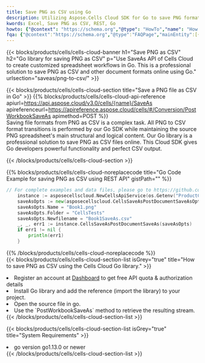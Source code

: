 ```yaml
---
title: Save PNG as CSV using Go 
description: Utilizing Aspose.Cells Cloud SDK for Go to save PNG format file as CSV format file. 
kwords: Excel, Save PNG as CSV, REST, Go
howto: {"@context": "https://schema.org","@type": "HowTo","name": "How to save PNG as CSV using the Cells Cloud Go library.","description": "How to save PNG as CSV using the Cells Cloud Go library.","image": {"@type": "ImageObject"},"url": "/go/saveas/png-to-csv/","step": [{ "@type": "HowToStep","name": "How to save PNG as CSV using the Cells Cloud Go library. step 1", "image": {"@type": "ImageObject",},"url": "/go/saveas/png-to-csv/","text": "Register an account at <a href='https://dashboard.aspose.cloud/'>Dashboard</a> to get free API quota & authorization details",},{ "@type": "HowToStep","name": "How to save PNG as CSV using the Cells Cloud Go library. step 1", "image": {"@type": "ImageObject",},"url": "/go/saveas/png-to-csv/","text": "Install Go library and add the reference (import the library) to your project.",},{ "@type": "HowToStep","name": "How to save PNG as CSV using the Cells Cloud Go library. step 1", "image": {"@type": "ImageObject",},"url": "/go/saveas/png-to-csv/","text": "Open the source file in go.",},{ "@type": "HowToStep","name": "How to save PNG as CSV using the Cells Cloud Go library. step 1", "image": {"@type": "ImageObject",},"url": "/go/saveas/png-to-csv/","text": "Use the `PostWorkbookSaveAs` method to retrieve the resulting stream.",}, ],"supply": {"@type": "HowToSupply","name": "document"},"tool": [{"@type": "HowToTool","name": "Goland, Visual Studio Code, Eclipse"},{"@type": "HowToTool","name": "Aspose Cells"}],"totalTime": "PT6M"}
fqa: {"@context":"https://schema.org","@type":"FAQPage","mainEntity":[{"@type":"Question","name":"Why save file as other formats file in C# using REST API?","acceptedAnswer":{"@type":"Answer","text":"Documents are encoded in many ways, and some files may be incompatible with the software you use. To open and read such files, just save them as appropriate file formats.<br/><ol><li>Install .NET SDK and add the reference (import the library) to your project.</li><li>Open the source file in C# using REST API.</li><li>Call the PostWorkbookSaveAsRequest() method, passing an output filename with required extension.</li><li>Get the result of save as a separate file.</li></ol>"}},{"@type":"Question","name":"What file formats can I save as with your C# library?","acceptedAnswer":{"@type":"Answer","text":"We support a variety of file formats for conversion using .NET library, including XLSX, Excel, xls , PDF, CSV, HTML, Markdown, XML, PNG, JPG, TIFF, Json, TXT and many more."}},{"@type":"Question","name":"What is the maximum allowed file size for conversion using this .NET library?","acceptedAnswer":{"@type":"Answer","text":"There are no file size limits for format conversions using .NET library."}}]}
---
```



{{< blocks/products/cells/cells-cloud-banner h1="Save PNG as CSV" h2="Go library for saving PNG as CSV" p="Use SaveAs API of Cells Cloud to create customized spreadsheet workflows in Go. This is a professional solution to save PNG as CSV and other document formats online using Go." urlsection="saveas/png-to-csv/" >}}

{{< blocks/products/cells/cells-cloud-section  title="Save a PNG file as CSV in Go" >}}
{{% blocks/products/cells/cells-cloud-api-reference  apiurl=https://api.aspose.cloud/v3.0/cells/{name}/SaveAs  apireferenceurl=https://apireference.aspose.cloud/cells/#/Conversion/PostWorkbookSaveAs  apimethod=POST %}}
<br/>
Saving file formats from PNG as CSV is a complex task. All PNG to CSV format transitions is performed by our Go SDK while maintaining the source PNG spreadsheet's main structural and logical content. Our Go library is a professional solution to save PNG as CSV files online. This Cloud SDK gives Go developers powerful functionality and perfect CSV output.

{{< /blocks/products/cells/cells-cloud-section >}}

{{% blocks/products/cells/cells-cloud-noreplacecode title="Go Code Example for saving PNG as CSV using REST API" gistPath="" %}}
  
```go
// For complete examples and data files, please go to https://github.com/aspose-cells-cloud/aspose-cells-cloud-go/
    instance := asposecellscloud.NewCellsApiService(os.Getenv("ProductClientId"), os.Getenv("ProductClientSecret"))
    saveAsOpts := new(asposecellscloud.CellsSaveAsPostDocumentSaveAsOpts)
    saveAsOpts.Name = "Book1.png"
    saveAsOpts.Folder = "CellsTests"
    saveAsOpts.Newfilename = "Book1SaveAs.csv"
    _, _, err1 := instance.CellsSaveAsPostDocumentSaveAs(saveAsOpts)
    if err1 != nil {
	    println(err1)
    }
```
  
{{% /blocks/products/cells/cells-cloud-noreplacecode  %}}
<br/>
{{< blocks/products/cells/cells-cloud-section-list isGrey="true"  title="How to save PNG as CSV using the Cells Cloud Go library." >}}
<li>Register an account at <a href="https://dashboard.aspose.cloud/">Dashboard</a> to get free API quota & authorization details</li>
<li>Install Go library and add the reference (import the library) to your project.</li>
<li>Open the source file in go.</li>
<li>Use the `PostWorkbookSaveAs` method to retrieve the resulting stream.</li>
{{< /blocks/products/cells/cells-cloud-section-list >}}

{{< blocks/products/cells/cells-cloud-section-list isGrey="true"  title="System Requirements" >}}
<li>go version go1.13.0 or newer</li>
{{< /blocks/products/cells/cells-cloud-section-list >}}
